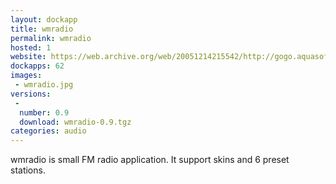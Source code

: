 ```yaml
---
layout: dockapp
title: wmradio
permalink: wmradio
hosted: 1
website: https://web.archive.org/web/20051214215542/http://gogo.aquasoft.cz/~cermak/wmradio/
dockapps: 62
images:
 - wmradio.jpg
versions:
 -
  number: 0.9
  download: wmradio-0.9.tgz
categories: audio
---
```

wmradio is small FM radio application. It support skins and 6 preset stations.
